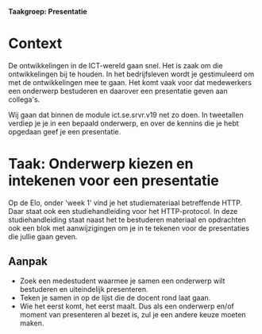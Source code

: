 **Taakgroep: Presentatie**

# Context

De ontwikkelingen in de ICT-wereld gaan snel. Het is zaak om die ontwikkelingen bij te houden. In het bedrijfsleven wordt je gestimuleerd om met de ontwikkelingen mee te gaan. Het komt vaak voor dat medewerkers een onderwerp bestuderen en daarover een presentatie geven aan collega's.

Wij gaan dat binnen de module ict.se.srvr.v19 net zo doen. In tweetallen verdiep je je in een bepaald onderwerp, en over de kennins die je hebt opgedaan geef je een presentatie.

# Taak: Onderwerp kiezen en intekenen voor een presentatie

Op de Elo, onder 'week 1' vind je het studiemateriaal betreffende HTTP. Daar staat ook een studiehandleiding voor het HTTP-protocol. In deze studiehandleiding staat naast het te bestuderen materiaal en opdrachten ook een blok met aanwijzigingen om je in te tekenen voor de presentaties die jullie gaan geven.

## Aanpak

-   Zoek een medestudent waarmee je samen een onderwerp wilt bestuderen en uiteindelijk presenteren.
-   Teken je samen in op de lijst die de docent rond laat gaan.
-   Wie het eerst komt, het eerst maalt. Dus als een onderwerp en/of moment van presenteren al bezet is, zul je een andere keuze moeten maken.
